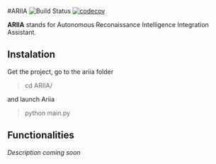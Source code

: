#ARIIA ![Build Status](https://travis-ci.org/Pandhariix/ARIIA.svg?branch=master) [![codecov](https://codecov.io/gh/Pandhariix/ARIIA/branch/master/graph/badge.svg)](https://codecov.io/gh/Pandhariix/ARIIA)

__ARIIA__ stands for Autonomous Reconaissance Intelligence Integration Assistant.

## Instalation
Get the project, go to the ariia folder
> cd ARIIA/

and launch Ariia
> python main.py


## Functionalities
_Description coming soon_
